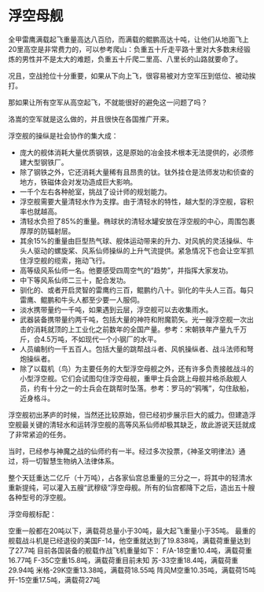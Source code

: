 # 浮空母舰

全甲雷鹰满载起飞重量高达八百劤，而满载的鲲鹏高达十吨，让他们从地面飞上20里高空是非常费力的，可以参考爬山：负重五十斤走平路十里对大多数未经锻炼的男性并不是太大的难题，负重五十斤爬二里高、八里长的山路就要命了。

况且，空战抢位十分重要，如果从下向上飞，很容易被对方空军压到低位、被动挨打。

那如果让所有空军从高空起飞，不就能很好的避免这一问题了吗？

洛嵩的空军就是这么做的，并且很快在各国推广开来。

浮空舰的操纵是社会协作的集大成：

* 庞大的舰体消耗大量优质钢铁，这是原始的冶金技术根本无法提供的，必须修建大型钢铁厂。
* 除了钢铁之外，它还消耗大量稀有且昂贵的钛。钛外挂仓是法师发功和侦查的地方，铁磁体会对发功造成巨大影响。
* 一千个左右各种舱室，挑战了设计师的规划能力。
* 浮空舰需要大量清轻水作为支撑。由于清轻水的特性，越大型的浮空舰，容积率也就越高。
* 清轻水负担了85%的重量。椭球状的清轻水罐安放在浮空舰的中心，周围包裹厚厚的防辐射层。
* 其余15%的重量由巨型热气球、舰体运动带来的升力、对风帆的灵活操纵、牛头人驱动的螺旋桨、风系仙师操纵的上升气流提供。紧急情况下也会让空军抓住浮空舰的缆索，拖动飞行。
* 高等级风系仙师一名。他要感受四周空气的“趋势”，并指挥大家发功。
* 中下等风系仙师二三十，配合发功。
* 驯化的、或者开启灵智的雷鹰约三百，鲲鹏约八十。驯化的牛头人三百。每只雷鹰、鲲鹏和牛头人都至少要一人服伺。
* 淡水携带量约一千吨，如果遇到云层，浮空舰可以去收集雨水。
* 武器装备携带量约两千吨，包括大量的神符和附魔箭矢。光一艘浮空舰一次出击的消耗就顶的上工业化之前数年的全国产量。参考：宋朝铁年产量九千万斤，合4.5万吨，不如现代一个小钢厂的水平。
* 人员编制约一千五百人。包括大量的跳帮战斗者、风帆操纵者、战斗法师和弩炮操纵者。
* 除了以载机（鸟）为主要任务的大型浮空母舰之外，还有许多负责接舷战斗的小型浮空舰。它们会试图勾住浮空母舰，重甲士兵会跳上母舰并格杀敌舰人员，约有十分之一的士兵会在跳帮时坠落。参考：罗马的“鸦嘴”，勾住敌船，近身格斗。

浮空舰初出茅庐的时候，当然还比较原始，但已经初步展示巨大的威力。但建造浮空舰最关键的清轻水和运转浮空舰的高等风系仙师却极其缺乏，故此游说天廷就成了非常紧迫的任务。

当时，已经参与神魔之战的仙师约有一半。经过多次投票，《神圣文明律法》通过，将一切智慧生物纳入法律体系。

整个天廷重达二亿斤（十万吨），占各家仙宫总重量的三分之一，将其中的轻清水重新提纯，可以灌入五艘“武穆级”浮空母舰。所有的仙宫都降下之后，造出五十艘各种型号的浮空舰。

浮空母舰标配：


空重一般都在20吨以下，满载荷总量小于30吨，最大起飞重量小于35吨。
最重的舰载战斗机是已经退役的美国F-14，他空重就达到了19.838吨，满载荷重量达到了27.7吨
目前各国装备的舰载作战飞机重量如下：
F/A-18空重10.4吨，满载荷重16.77吨
F-35C空重15.8吨，满载荷重目前未知
苏-33空重18.4吨，满载荷重29.94吨
米格-29K空重13.38吨，满载荷18.55吨
阵风M空重10.35吨，满载荷15吨
歼-15空重17.5吨，满载荷27吨